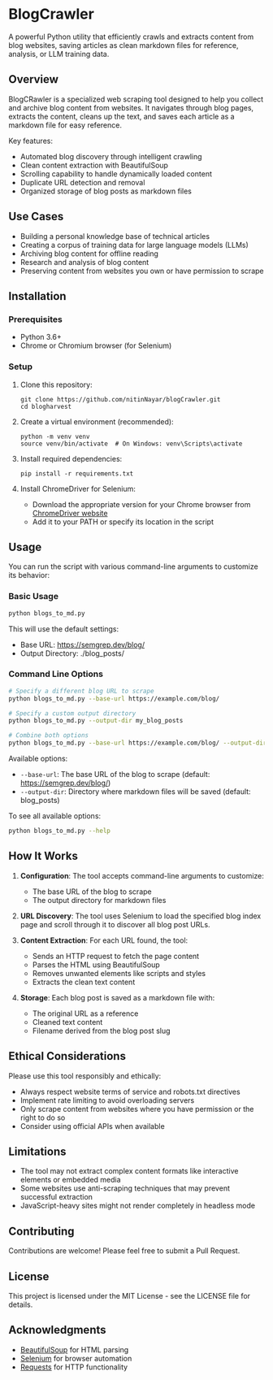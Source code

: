 # BlogCrawler

A powerful Python utility that efficiently crawls and extracts content from blog websites, saving articles as clean markdown files for reference, analysis, or LLM training data.

## Overview

BlogCRawler is a specialized web scraping tool designed to help you collect and archive blog content from websites. It navigates through blog pages, extracts the content, cleans up the text, and saves each article as a markdown file for easy reference.

Key features:
- Automated blog discovery through intelligent crawling
- Clean content extraction with BeautifulSoup
- Scrolling capability to handle dynamically loaded content
- Duplicate URL detection and removal
- Organized storage of blog posts as markdown files

## Use Cases

- Building a personal knowledge base of technical articles
- Creating a corpus of training data for large language models (LLMs)
- Archiving blog content for offline reading
- Research and analysis of blog content
- Preserving content from websites you own or have permission to scrape

## Installation

### Prerequisites

- Python 3.6+
- Chrome or Chromium browser (for Selenium)

### Setup

1. Clone this repository:
   ```
   git clone https://github.com/nitinNayar/blogCrawler.git
   cd blogharvest
   ```

2. Create a virtual environment (recommended):
   ```
   python -m venv venv
   source venv/bin/activate  # On Windows: venv\Scripts\activate
   ```

3. Install required dependencies:
   ```
   pip install -r requirements.txt
   ```

4. Install ChromeDriver for Selenium:
   - Download the appropriate version for your Chrome browser from [ChromeDriver website](https://sites.google.com/chromium.org/driver/)
   - Add it to your PATH or specify its location in the script

## Usage

You can run the script with various command-line arguments to customize its behavior:

### Basic Usage

```bash
python blogs_to_md.py
```

This will use the default settings:
- Base URL: https://semgrep.dev/blog/
- Output Directory: ./blog_posts/

### Command Line Options

```bash
# Specify a different blog URL to scrape
python blogs_to_md.py --base-url https://example.com/blog/

# Specify a custom output directory
python blogs_to_md.py --output-dir my_blog_posts

# Combine both options
python blogs_to_md.py --base-url https://example.com/blog/ --output-dir my_blog_posts
```

Available options:
- `--base-url`: The base URL of the blog to scrape (default: https://semgrep.dev/blog/)
- `--output-dir`: Directory where markdown files will be saved (default: blog_posts)

To see all available options:
```bash
python blogs_to_md.py --help
```

## How It Works

1. **Configuration**: The tool accepts command-line arguments to customize:
   - The base URL of the blog to scrape
   - The output directory for markdown files

2. **URL Discovery**: The tool uses Selenium to load the specified blog index page and scroll through it to discover all blog post URLs.
2. **Content Extraction**: For each URL found, the tool:
   - Sends an HTTP request to fetch the page content
   - Parses the HTML using BeautifulSoup
   - Removes unwanted elements like scripts and styles
   - Extracts the clean text content
3. **Storage**: Each blog post is saved as a markdown file with:
   - The original URL as a reference
   - Cleaned text content
   - Filename derived from the blog post slug

## Ethical Considerations

Please use this tool responsibly and ethically:

- Always respect website terms of service and robots.txt directives
- Implement rate limiting to avoid overloading servers
- Only scrape content from websites where you have permission or the right to do so
- Consider using official APIs when available

## Limitations

- The tool may not extract complex content formats like interactive elements or embedded media
- Some websites use anti-scraping techniques that may prevent successful extraction
- JavaScript-heavy sites might not render completely in headless mode

## Contributing

Contributions are welcome! Please feel free to submit a Pull Request.

## License

This project is licensed under the MIT License - see the LICENSE file for details.

## Acknowledgments

- [BeautifulSoup](https://www.crummy.com/software/BeautifulSoup/) for HTML parsing
- [Selenium](https://www.selenium.dev/) for browser automation
- [Requests](https://requests.readthedocs.io/) for HTTP functionality
